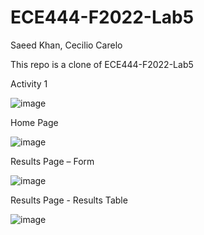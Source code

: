 # ECE444-F2022-Lab5

Saeed Khan, Cecilio Carelo

This repo is a clone of ECE444-F2022-Lab5

Activity 1

![image](https://user-images.githubusercontent.com/48865140/197866995-f61f3f54-56d4-41bf-b43c-50d08d1e2273.png)

Home Page

![image](https://user-images.githubusercontent.com/48865140/198134308-046416ad-0d03-42ea-89b6-38d6e89243aa.png)


Results Page – Form

![image](https://user-images.githubusercontent.com/48865140/198136601-1ec195dd-e4e4-490d-82ff-6c166c62e0f6.png)

Results Page - Results Table

![image](https://user-images.githubusercontent.com/48865140/198134489-0c7c2883-ad25-4351-a322-f527d49e93e8.png)
